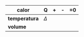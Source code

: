 | calor           | Q        | +   | **-** | =0  |
| --------------- | -------- | --- | ----- | --- |
| **temperatura** | $\Delta$ |     |       |     |
| **volume**      |          |     |       |     |